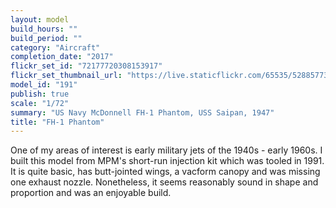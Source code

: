 ```yaml
---
layout: model
build_hours: ""
build_period: ""
category: "Aircraft"
completion_date: "2017"
flickr_set_id: "72177720308153917"
flickr_set_thumbnail_url: "https://live.staticflickr.com/65535/52885773033_67dbd13505_m.jpg"
model_id: "191"
publish: true
scale: "1/72"
summary: "US Navy McDonnell FH-1 Phantom, USS Saipan, 1947"
title: "FH-1 Phantom"
---
```


One of my areas of interest is early military jets of the 1940s - early 1960s. I built this model from MPM's short-run injection kit which was tooled in 1991. It is quite basic, has butt-jointed wings, a vacform canopy and was missing one exhaust nozzle. Nonetheless, it seems reasonably sound in shape and proportion and was an enjoyable build.
